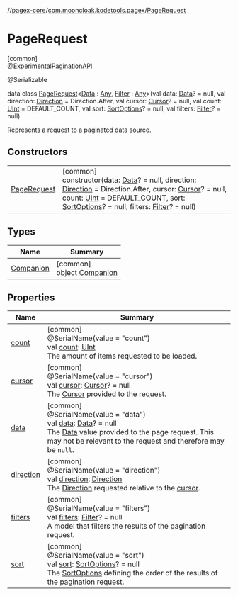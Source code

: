 //[pagex-core](../../../index.md)/[com.mooncloak.kodetools.pagex](../index.md)/[PageRequest](index.md)

# PageRequest

[common]\
@[ExperimentalPaginationAPI](../-experimental-pagination-a-p-i/index.md)

@Serializable

data class [PageRequest](index.md)&lt;[Data](index.md) : [Any](https://kotlinlang.org/api/latest/jvm/stdlib/kotlin/-any/index.html), [Filter](index.md) : [Any](https://kotlinlang.org/api/latest/jvm/stdlib/kotlin/-any/index.html)&gt;(val data: [Data](index.md)? = null, val direction: [Direction](../-direction/index.md) = Direction.After, val cursor: [Cursor](../-cursor/index.md)? = null, val count: [UInt](https://kotlinlang.org/api/latest/jvm/stdlib/kotlin/-u-int/index.html) = DEFAULT_COUNT, val sort: [SortOptions](../-sort-options/index.md)? = null, val filters: [Filter](index.md)? = null)

Represents a request to a paginated data source.

## Constructors

| | |
|---|---|
| [PageRequest](-page-request.md) | [common]<br>constructor(data: [Data](index.md)? = null, direction: [Direction](../-direction/index.md) = Direction.After, cursor: [Cursor](../-cursor/index.md)? = null, count: [UInt](https://kotlinlang.org/api/latest/jvm/stdlib/kotlin/-u-int/index.html) = DEFAULT_COUNT, sort: [SortOptions](../-sort-options/index.md)? = null, filters: [Filter](index.md)? = null) |

## Types

| Name | Summary |
|---|---|
| [Companion](-companion/index.md) | [common]<br>object [Companion](-companion/index.md) |

## Properties

| Name | Summary |
|---|---|
| [count](count.md) | [common]<br>@SerialName(value = &quot;count&quot;)<br>val [count](count.md): [UInt](https://kotlinlang.org/api/latest/jvm/stdlib/kotlin/-u-int/index.html)<br>The amount of items requested to be loaded. |
| [cursor](cursor.md) | [common]<br>@SerialName(value = &quot;cursor&quot;)<br>val [cursor](cursor.md): [Cursor](../-cursor/index.md)? = null<br>The [Cursor](../-cursor/index.md) provided to the request. |
| [data](data.md) | [common]<br>@SerialName(value = &quot;data&quot;)<br>val [data](data.md): [Data](index.md)? = null<br>The [Data](index.md) value provided to the page request. This may not be relevant to the request and therefore may be `null`. |
| [direction](direction.md) | [common]<br>@SerialName(value = &quot;direction&quot;)<br>val [direction](direction.md): [Direction](../-direction/index.md)<br>The [Direction](../-direction/index.md) requested relative to the [cursor](cursor.md). |
| [filters](filters.md) | [common]<br>@SerialName(value = &quot;filters&quot;)<br>val [filters](filters.md): [Filter](index.md)? = null<br>A model that filters the results of the pagination request. |
| [sort](sort.md) | [common]<br>@SerialName(value = &quot;sort&quot;)<br>val [sort](sort.md): [SortOptions](../-sort-options/index.md)? = null<br>The [SortOptions](../-sort-options/index.md) defining the order of the results of the pagination request. |
